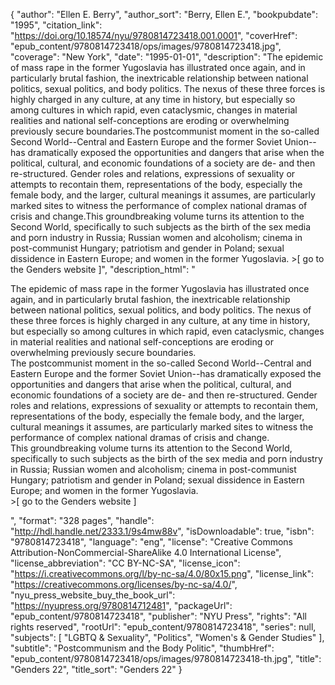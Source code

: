 {
  "author": "Ellen E. Berry",
  "author_sort": "Berry, Ellen E.",
  "bookpubdate": "1995",
  "citation_link": "https://doi.org/10.18574/nyu/9780814723418.001.0001",
  "coverHref": "epub_content/9780814723418/ops/images/9780814723418.jpg",
  "coverage": "New York",
  "date": "1995-01-01",
  "description": "The epidemic of mass rape in the former Yugoslavia has illustrated once again, and in particularly brutal fashion, the inextricable relationship between national politics, sexual politics, and body politics.  The nexus of these three forces is highly charged in any culture, at any time in history, but especially so among cultures in which rapid, even cataclysmic, changes in material realities and national self-conceptions are eroding or overwhelming previously secure boundaries.The postcommunist moment in the so-called Second World--Central and Eastern Europe and the former Soviet Union--has dramatically exposed the opportunities and dangers that arise when the political, cultural, and economic foundations of a society are de- and then re-structured. Gender roles and relations, expressions of sexuality or attempts to recontain them, representations of the body, especially the female body, and the larger, cultural meanings it assumes, are particularly marked sites to witness the performance of complex national dramas of crisis and change.This groundbreaking volume turns its attention to the Second World, specifically to such subjects as the birth of the sex media and porn industry in Russia; Russian women and alcoholism; cinema in post-communist Hungary; patriotism and gender in Poland; sexual dissidence in Eastern Europe; and women in the former Yugoslavia. &gt;[ go to the Genders website ]",
  "description_html": "<p>The epidemic of mass rape in the former Yugoslavia has illustrated once again, and in particularly brutal fashion, the inextricable relationship between national politics, sexual politics, and body politics.  The nexus of these three forces is highly charged in any culture, at any time in history, but especially so among cultures in which rapid, even cataclysmic, changes in material realities and national self-conceptions are eroding or overwhelming previously secure boundaries.<br>The postcommunist moment in the so-called Second World--Central and Eastern Europe and the former Soviet Union--has dramatically exposed the opportunities and dangers that arise when the political, cultural, and economic foundations of a society are de- and then re-structured. Gender roles and relations, expressions of sexuality or attempts to recontain them, representations of the body, especially the female body, and the larger, cultural meanings it assumes, are particularly marked sites to witness the performance of complex national dramas of crisis and change.<br>This groundbreaking volume turns its attention to the Second World, specifically to such subjects as the birth of the sex media and porn industry in Russia; Russian women and alcoholism; cinema in post-communist Hungary; patriotism and gender in Poland; sexual dissidence in Eastern Europe; and women in the former Yugoslavia.<br> &gt;[ go to the Genders website ]</p>",
  "format": "328 pages",
  "handle": "http://hdl.handle.net/2333.1/9s4mw88v",
  "isDownloadable": true,
  "isbn": "9780814723418",
  "language": "eng",
  "license": "Creative Commons Attribution-NonCommercial-ShareAlike 4.0 International License",
  "license_abbreviation": "CC BY-NC-SA",
  "license_icon": "https://i.creativecommons.org/l/by-nc-sa/4.0/80x15.png",
  "license_link": "https://creativecommons.org/licenses/by-nc-sa/4.0/",
  "nyu_press_website_buy_the_book_url": "https://nyupress.org/9780814712481",
  "packageUrl": "epub_content/9780814723418",
  "publisher": "NYU Press",
  "rights": "All rights reserved",
  "rootUrl": "epub_content/9780814723418",
  "series": null,
  "subjects": [
    "LGBTQ & Sexuality",
    "Politics",
    "Women's & Gender Studies"
  ],
  "subtitle": "Postcommunism and the Body Politic",
  "thumbHref": "epub_content/9780814723418/ops/images/9780814723418-th.jpg",
  "title": "Genders 22",
  "title_sort": "Genders 22"
}
